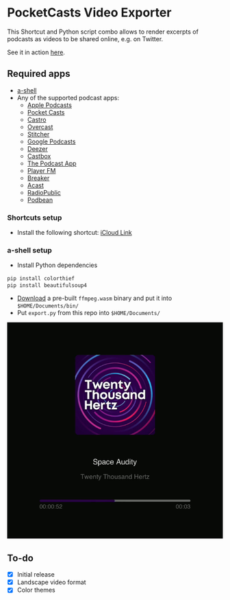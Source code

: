 # PocketCasts Video Exporter
This Shortcut and Python script combo allows to render excerpts of podcasts as videos to be shared online, e.g. on Twitter.

See it in action [here](https://twitter.com/jankais3r/status/1363887846784917507).


## Required apps
- [a-shell](https://apps.apple.com/us/app/a-shell/id1473805438)
- Any of the supported podcast apps:
  - [Apple Podcasts](https://apps.apple.com/us/app/apple-podcasts/id525463029)
  - [Pocket Casts](https://apps.apple.com/us/app/pocket-casts/id414834813)
  - [Castro](https://apps.apple.com/us/app/castro-podcast-player/id1080840241)
  - [Overcast](https://apps.apple.com/us/app/overcast/id888422857)
  - [Stitcher](https://apps.apple.com/us/app/stitcher-for-podcasts/id288087905)
  - [Google Podcasts](https://apps.apple.com/us/app/google-podcasts/id1398000105)
  - [Deezer](https://apps.apple.com/us/app/deezer-music-podcast-player/id292738169)
  - [Castbox](https://apps.apple.com/us/app/castbox-podcast-player/id1243410543)
  - [The Podcast App](https://apps.apple.com/us/app/the-podcast-app/id1199070742)
  - [Player FM](https://apps.apple.com/us/app/player-fm-podcast-app/id940568467)
  - [Breaker](https://apps.apple.com/us/app/breaker-the-social-podcast-app/id1215095006)
  - [Acast](https://apps.apple.com/us/app/acast-podcast-player/id925311796)
  - [RadioPublic](https://apps.apple.com/us/app/radiopublic-the-podcast-app/id1113752736)
  - [Podbean](https://apps.apple.com/us/app/podbean-podcast-app-player/id973361050)

### Shortcuts setup
- Install the following shortcut: [iCloud Link](https://www.icloud.com/shortcuts/dfff514bf22c4c4d96e1d04d918130b8)

### a-shell setup
- Install Python dependencies
```
pip install colorthief
pip install beautifulsoup4
```
- [Download](https://github.com/holzschu/a-Shell-commands/releases/tag/0.1) a pre-built `ffmpeg.wasm` binary and put it into `$HOME/Documents/bin/`
- Put `export.py` from this repo into `$HOME/Documents/`

![Demo](https://github.com/jankais3r/PocketCasts-Video-Exporter/blob/main/demo.png)

## To-do
- [x] Initial release
- [x] Landscape video format
- [x] Color themes
